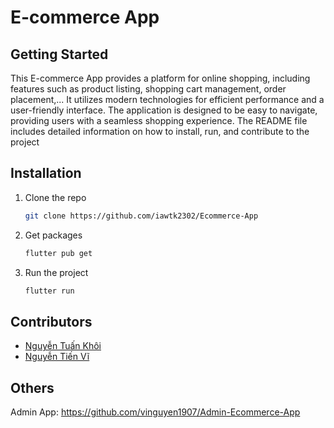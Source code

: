 # E-commerce App

## Getting Started
This E-commerce App provides a platform for online shopping, including features such as product listing, shopping cart management, order placement,... It utilizes modern technologies for efficient performance and a user-friendly interface. The application is designed to be easy to navigate, providing users with a seamless shopping experience. The README file includes detailed information on how to install, run, and contribute to the project

## Installation
1. Clone the repo
   ```sh
   git clone https://github.com/iawtk2302/Ecommerce-App
   ```
2. Get packages
   ```sh
   flutter pub get
   ```
4. Run the project
   ```sh
   flutter run
   ```

## Contributors
* [Nguyễn Tuấn Khôi](https://github.com/iawtk2302)
* [Nguyễn Tiến Vĩ](https://github.com/vinguyen1907)

## Others
Admin App: https://github.com/vinguyen1907/Admin-Ecommerce-App
